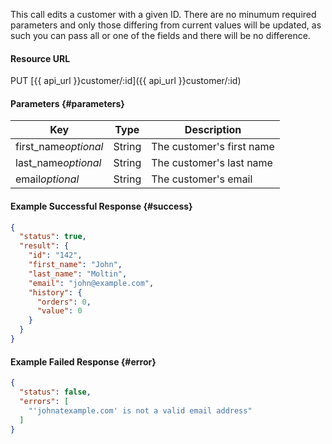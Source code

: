 <!--
@title Update a customer
@author Moltin Ltd
@description Updates a customer with the given ID

@sidebar 1
@family Customer
@rate No
@auth Yes
@format JSON
@http PUT
@version beta
-->
This call edits a customer with a given ID. There are no minumum required parameters and only those differing from current values will be updated, as such you can pass all or one of the fields and there will be no difference.


#### Resource URL
PUT [{{ api_url }}customer/:id]({{ api_url }}customer/:id)


#### Parameters {#parameters}
Key | Type | Description
--- | ---- | -----------
first_name*optional* | String | The customer's first name
last_name*optional* | String | The customer's last name
email*optional* | String | The customer's email

<!--code-->
#### Example Successful Response  {#success}
``` json
{
  "status": true,
  "result": {
    "id": "142",
    "first_name": "John",
    "last_name": "Moltin",
    "email": "john@example.com",
    "history": {
      "orders": 0,
      "value": 0
    }
  }
}
```


#### Example Failed Response {#error}
``` json
{
  "status": false,
  "errors": [
    "'johnatexample.com' is not a valid email address"
  ]
}
```
<!--/code-->